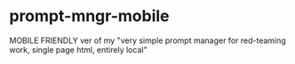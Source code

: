 # prompt-mngr-mobile
MOBILE FRIENDLY ver of my "very simple prompt manager for red-teaming work, single page html, entirely local" 
